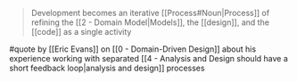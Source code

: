 > Development becomes an iterative [[Process#Noun|Process]] of refining the [[2 - Domain Model|Models]], the [[design]], and the [[code]] as a single activity

#quote by [[Eric Evans]] on [[0 - Domain-Driven Design]] about his experience working with separated [[4 - Analysis and Design should have a short feedback loop|analysis and design]] processes